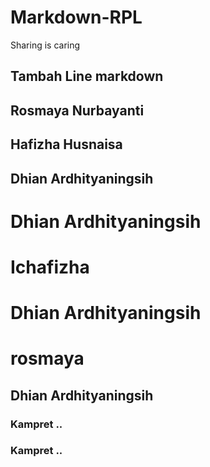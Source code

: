 # Markdown-RPL
Sharing is caring

## Tambah Line markdown


## Rosmaya Nurbayanti
## Hafizha Husnaisa
## Dhian Ardhityaningsih




# Dhian Ardhityaningsih

# Ichafizha
# Dhian Ardhityaningsih
# rosmaya

## Dhian Ardhityaningsih


### Kampret ..


### Kampret ..

